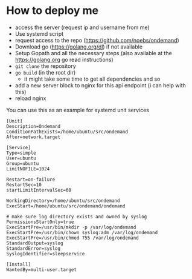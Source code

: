 # How to deploy me


- access the server (request ip and username from me)
- Use systemd script
- request access to the repo (https://github.com/noebs/ondemand)
- Download go (https://golang.org/dl) if not available
- Setup Gopath and all the necessary steps (also available at the https://golang.org go read instructions)
- `git clone` the repository
- `go build` (in the root dir)
    - it might take some time to get all dependencies and so
- add a new server block to nginx for this api endpoint (i can help with this)
- reload nginx 


You can use this as an example for systemd unit services

```systemd
[Unit]
Description=Ondemand
ConditionPathExists=/home/ubuntu/src/ondemand
After=network.target
 
[Service]
Type=simple
User=ubuntu
Group=ubuntu
LimitNOFILE=1024

Restart=on-failure
RestartSec=10
startLimitIntervalSec=60

WorkingDirectory=/home/ubuntu/src/ondemand
ExecStart=/home/ubuntu/src/ondemand/ondemand

# make sure log directory exists and owned by syslog
PermissionsStartOnly=true
ExecStartPre=/usr/bin/mkdir -p /var/log/ondemand
ExecStartPre=/usr/bin/chown syslog:adm /var/log/ondemand
ExecStartPre=/usr/bin/chmod 755 /var/log/ondemand
StandardOutput=syslog
StandardError=syslog
SyslogIdentifier=sleepservice
 
[Install]
WantedBy=multi-user.target

```
